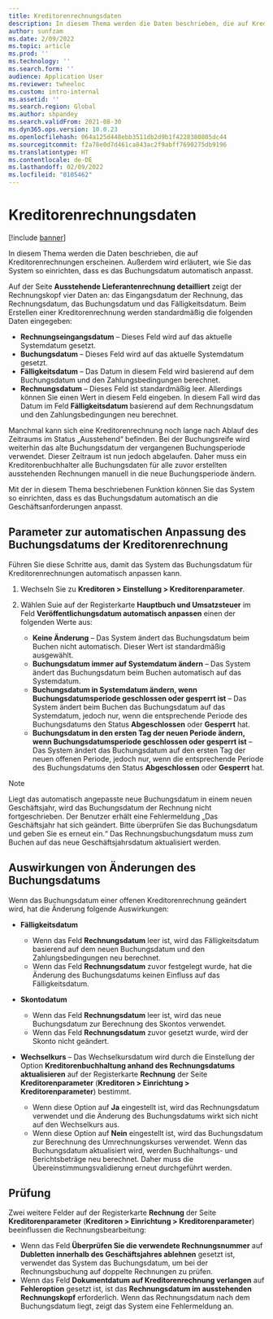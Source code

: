 ```yaml
---
title: Kreditorenrechnungsdaten
description: In diesem Thema werden die Daten beschrieben, die auf Kreditorenrechnungen erscheinen. Außerdem wird erläutert, wie Sie das System so einrichten, dass es das Buchungsdatum automatisch anpasst.
author: sunfzam
ms.date: 2/09/2022
ms.topic: article
ms.prod: ''
ms.technology: ''
ms.search.form: ''
audience: Application User
ms.reviewer: twheeloc
ms.custom: intro-internal
ms.assetid: ''
ms.search.region: Global
ms.author: shpandey
ms.search.validFrom: 2021-08-30
ms.dyn365.ops.version: 10.0.23
ms.openlocfilehash: 064a125d448ebb3511db2d9b1f4228380805dc44
ms.sourcegitcommit: f2a78e0d7d461ca843ac2f9abff7690275db9196
ms.translationtype: HT
ms.contentlocale: de-DE
ms.lasthandoff: 02/09/2022
ms.locfileid: "8105462"
---
```

# <a name="vendor-invoice-dates"></a>Kreditorenrechnungsdaten

[!include [banner](../includes/banner.md)]

In diesem Thema werden die Daten beschrieben, die auf Kreditorenrechnungen erscheinen. Außerdem wird erläutert, wie Sie das System so einrichten, dass es das Buchungsdatum automatisch anpasst.

Auf der Seite **Ausstehende Lieferantenrechnung detailliert** zeigt der Rechnungskopf vier Daten an: das Eingangsdatum der Rechnung, das Rechnungsdatum, das Buchungsdatum und das Fälligkeitsdatum. Beim Erstellen einer Kreditorenrechnung werden standardmäßig die folgenden Daten eingegeben:

- **Rechnungseingangsdatum** – Dieses Feld wird auf das aktuelle Systemdatum gesetzt.
- **Buchungsdatum** – Dieses Feld wird auf das aktuelle Systemdatum gesetzt. 
- **Fälligkeitsdatum** – Das Datum in diesem Feld wird basierend auf dem Buchungsdatum und den Zahlungsbedingungen berechnet.
- **Rechnungsdatum** – Dieses Feld ist standardmäßig leer. Allerdings können Sie einen Wert in diesem Feld eingeben. In diesem Fall wird das Datum im Feld **Fälligkeitsdatum** basierend auf dem Rechnungsdatum und den Zahlungsbedingungen neu berechnet.

Manchmal kann sich eine Kreditorenrechnung noch lange nach Ablauf des Zeitraums im Status „Ausstehend“ befinden. Bei der Buchungsreife wird weiterhin das alte Buchungsdatum der vergangenen Buchungsperiode verwendet. Dieser Zeitraum ist nun jedoch abgelaufen. Daher muss ein Kreditorenbuchhalter alle Buchungsdaten für alle zuvor erstellten ausstehenden Rechnungen manuell in die neue Buchungsperiode ändern.

Mit der in diesem Thema beschriebenen Funktion können Sie das System so einrichten, dass es das Buchungsdatum automatisch an die Geschäftsanforderungen anpasst.

## <a name="parameter-for-automatically-adjusting-the-vendor-invoice-posting-date"></a>Parameter zur automatischen Anpassung des Buchungsdatums der Kreditorenrechnung

Führen Sie diese Schritte aus, damit das System das Buchungsdatum für Kreditorenrechnungen automatisch anpassen kann.

1.  Wechseln Sie zu **Kreditoren \> Einstellung \> Kreditorenparameter**.
2.  Wählen Suie auf der Registerkarte **Hauptbuch und Umsatzsteuer** im Feld **Veröffentlichungsdatum automatisch anpassen** einen der folgenden Werte aus:

    - **Keine Änderung** – Das System ändert das Buchungsdatum beim Buchen nicht automatisch. Dieser Wert ist standardmäßig ausgewählt.
    - **Buchungsdatum immer auf Systemdatum ändern** – Das System ändert das Buchungsdatum beim Buchen automatisch auf das Systemdatum.
    - **Buchungsdatum in Systemdatum ändern, wenn Buchungsdatumsperiode geschlossen oder gesperrt ist** – Das System ändert beim Buchen das Buchungsdatum auf das Systemdatum, jedoch nur, wenn die entsprechende Periode des Buchungsdatums den Status **Abgeschlossen** oder **Gesperrt** hat.
    - **Buchungsdatum in den ersten Tag der neuen Periode ändern, wenn Buchungsdatumsperiode geschlossen oder gesperrt ist** – Das System ändert das Buchungsdatum auf den ersten Tag der neuen offenen Periode, jedoch nur, wenn die entsprechende Periode des Buchungsdatums den Status **Abgeschlossen** oder **Gesperrt** hat.

> [!NOTE]
> Liegt das automatisch angepasste neue Buchungsdatum in einem neuen Geschäftsjahr, wird das Buchungsdatum der Rechnung nicht fortgeschrieben. Der Benutzer erhält eine Fehlermeldung „Das Geschäftsjahr hat sich geändert. Bitte überprüfen Sie das Buchungsdatum und geben Sie es erneut ein.“ Das Rechnungsbuchungsdatum muss zum Buchen auf das neue Geschäftsjahrsdatum aktualisiert werden.

## <a name="impact-of-posting-date-changes"></a>Auswirkungen von Änderungen des Buchungsdatums

Wenn das Buchungsdatum einer offenen Kreditorenrechnung geändert wird, hat die Änderung folgende Auswirkungen:

- **Fälligkeitsdatum**

    - Wenn das Feld **Rechnungsdatum** leer ist, wird das Fälligkeitsdatum basierend auf dem neuen Buchungsdatum und den Zahlungsbedingungen neu berechnet.
    - Wenn das Feld **Rechnungsdatum** zuvor festgelegt wurde, hat die Änderung des Buchungsdatums keinen Einfluss auf das Fälligkeitsdatum.

- **Skontodatum**

    - Wenn das Feld **Rechnungsdatum** leer ist, wird das neue Buchungsdatum zur Berechnung des Skontos verwendet.
    - Wenn das Feld **Rechnungsdatum** zuvor gesetzt wurde, wird der Skonto nicht geändert.

- **Wechselkurs** – Das Wechselkursdatum wird durch die Einstellung der Option **Kreditorenbuchhaltung anhand des Rechnungsdatums aktualisieren** auf der Registerkarte **Rechnung** der Seite **Kreditorenparameter** (**Kreditoren \> Einrichtung \> Kreditorenparameter**) bestimmt.

    - Wenn diese Option auf **Ja** eingestellt ist, wird das Rechnungsdatum verwendet und die Änderung des Buchungsdatums wirkt sich nicht auf den Wechselkurs aus.
    - Wenn diese Option auf **Nein** eingestellt ist, wird das Buchungsdatum zur Berechnung des Umrechnungskurses verwendet. Wenn das Buchungsdatum aktualisiert wird, werden Buchhaltungs- und Berichtsbeträge neu berechnet. Daher muss die Übereinstimmungsvalidierung erneut durchgeführt werden.

## <a name="validation"></a>Prüfung

Zwei weitere Felder auf der Registerkarte **Rechnung** der Seite **Kreditorenparameter** (**Kreditoren \> Einrichtung \> Kreditorenparameter**) beeinflussen die Rechnungsbearbeitung:

- Wenn das Feld **Überprüfen Sie die verwendete Rechnungsnummer** auf **Dubletten innerhalb des Geschäftsjahres ablehnen** gesetzt ist, verwendet das System das Buchungsdatum, um bei der Rechnungsbuchung auf doppelte Rechnungen zu prüfen.
- Wenn das Feld **Dokumentdatum auf Kreditorenrechnung verlangen** auf **Fehleroption** gesetzt ist, ist das **Rechnungsdatum im ausstehenden Rechnungskopf** erforderlich. Wenn das Rechnungsdatum nach dem Buchungsdatum liegt, zeigt das System eine Fehlermeldung an.

